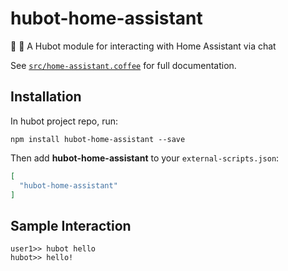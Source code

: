 # hubot-home-assistant

:speech_balloon: :house_with_garden: A Hubot module for interacting with Home Assistant via chat

See [`src/home-assistant.coffee`](src/home-assistant.coffee) for full documentation.

## Installation

In hubot project repo, run:

`npm install hubot-home-assistant --save`

Then add **hubot-home-assistant** to your `external-scripts.json`:

```json
[
  "hubot-home-assistant"
]
```

## Sample Interaction

```
user1>> hubot hello
hubot>> hello!
```

